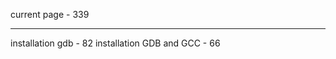 current page		 - 339
______________________________
installation gdb	 - 82
installation GDB and GCC - 66